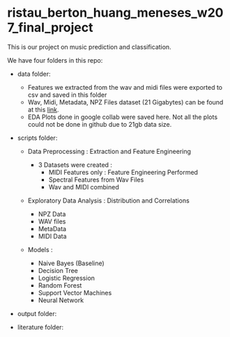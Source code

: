 # ristau_berton_huang_meneses_w207_final_project

This is our project on music prediction and classification.

We have four folders in this repo:

- data folder: 
  - Features we extracted from the wav and midi files were exported to csv and saved in this folder 
  - Wav, Midi, Metadata, NPZ Files dataset (21 Gigabytes) can be found at this <a href="https://www.kaggle.com/imsparsh/musicnet-dataset/code">link</a>.
  - EDA Plots done in google collab were saved here. Not all the plots could not be done in github due to 21gb data size.

- scripts folder:
  - Data Preprocessing : Extraction and Feature Engineering
    - 3 Datasets were created :                    
      - MIDI Features only : Feature Engineering Performed 
      - Spectral Features from Wav Files
      - Wav and MIDI combined
              
  - Exploratory Data Analysis : Distribution and Correlations
    - NPZ Data
    - WAV files
    - MetaData
    - MIDI Data

  - Models :
    - Naive Bayes (Baseline)
    - Decision Tree
    - Logistic Regression
    - Random Forest
    - Support Vector Machines
    - Neural Network

- output folder:

- literature folder:
